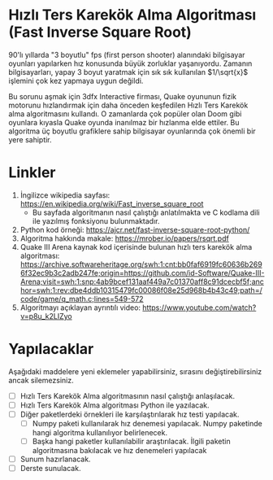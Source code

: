 # Hızlı Ters Karekök Alma Algoritması (Fast Inverse Square Root)

90'lı yıllarda "3 boyutlu" fps (first person shooter) alanındaki bilgisayar oyunları yapılarken hız konusunda büyük zorluklar yaşanıyordu. Zamanın bilgisayarları, yapay 3 boyut yaratmak için sık sık kullanılan $1/\sqrt{x}$ işlemini çok kez yapmaya uygun değildi.

Bu sorunu aşmak için  3dfx Interactive firması, Quake oyununun fizik motorunu hızlandırmak için daha önceden keşfedilen Hızlı Ters Karekök alma algoritmasını kullandı. O zamanlarda çok popüler olan Doom gibi oyunlara kıyasla Quake oyunda inanılmaz bir hızlanma elde ettiler. Bu algoritma üç boyutlu grafiklere sahip bilgisayar oyunlarında çok önemli bir yere sahiptir.

# Linkler

1. İngilizce wikipedia sayfası: <https://en.wikipedia.org/wiki/Fast_inverse_square_root>
   - Bu sayfada algoritmanın nasıl çalıştığı anlatılmakta ve C kodlama dili ile yazılmış fonksiyonu bulunmaktadır.
2. Python kod örneği: <https://ajcr.net/fast-inverse-square-root-python/>
3. Algoritma hakkında makale: <https://mrober.io/papers/rsqrt.pdf>
4. Quake III Arena kaynak kod içerisinde bulunan hızlı ters karekök alma algoritması: <https://archive.softwareheritage.org/swh:1:cnt:bb0faf6919fc60636b2696f32ec9b3c2adb247fe;origin=https://github.com/id-Software/Quake-III-Arena;visit=swh:1:snp:4ab9bcef131aaf449a7c01370aff8c91dcecbf5f;anchor=swh:1:rev:dbe4ddb10315479fc00086f08e25d968b4b43c49;path=/code/game/q_math.c;lines=549-572>
5. Algoritmayı açıklayan ayrıntılı video: <https://www.youtube.com/watch?v=p8u_k2LIZyo>

# Yapılacaklar

Aşağıdaki maddelere yeni eklemeler yapabilirsiniz, sırasını değiştirebilirsiniz ancak silemezsiniz.

- [ ] Hızlı Ters Karekök Alma algoritmasının nasıl çalıştığı anlaşılacak.
- [ ] Hızlı Ters Karekök Alma algoritması Python ile yazılacak.
- [ ] Diğer paketlerdeki örnekleri ile karşılaştırılarak hız testi yapılacak.
  - [ ] Numpy paketi kullanılarak hız denemesi yapılacak. Numpy paketinde hangi algoritma kullanılıyor belirlenecek.
  - [ ] Başka hangi paketler kullanılabilir araştırılacak. İlgili paketin algoritmasına bakılacak ve hız denemeleri yapılacak
- [ ] Sunum hazırlanacak.
- [ ] Derste sunulacak.